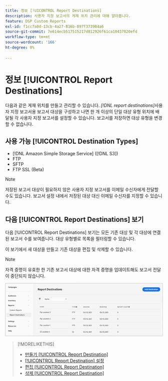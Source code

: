 ```yaml
---
title: 정보 [!UICONTROL Report Destinations]
description: 사용자 지정 보고서의 게재 위치 관리에 대해 알아봅니다.
feature: DSP Custom Reports
exl-id: f1cc7a0d-13cb-4a27-816b-897f373984a6
source-git-commit: 7e614ecb517515217d812926f61ca10437820efd
workflow-type: tm+mt
source-wordcount: '166'
ht-degree: 0%

---
```


# 정보 [!UICONTROL Report Destinations]

다음과 같은 게재 위치를 만들고 관리할 수 있습니다. *[!DNL report destinations]*&#x200B;사용자 지정 보고서용 보고서 대상을 구성하고 나면 한 개 이상의 단일 대상 유형 위치에 배달될 각 사용자 지정 보고서를 설정할 수 있습니다. 보고서를 저장하면 대상 유형을 변경할 수 없습니다.

## 사용 가능 [!UICONTROL Destination Types]

* [!DNL Amazon Simple Storage Service] ([!DNL S3])
* FTP
* SFTP
* FTP SSL (Beta)

>[!NOTE]
>
> 저장된 보고서 대상이 필요하지 않은 사용자 지정 보고서를 이메일 수신자에게 전달할 수도 있습니다. 보고서 설정 내에서 저장된 대상 대신 이메일 수신자를 지정할 수 있습니다.

## 다음 [!UICONTROL Report Destinations] 보기

다음 [!UICONTROL Report Destinations] 보기는 모든 기존 대상 및 각 대상에 연결된 보고서 수를 보여줍니다. 대상 유형별로 목록을 필터링할 수 있습니다.

이 보기에서 새 대상을 만들고 기존 대상을 편집 및 삭제할 수 있습니다.

>[!NOTE]
>
>자격 증명이 유효한 한 기존 보고서 대상에 대한 자격 증명을 업데이트해도 보고서 전달이 중단되지 않습니다.

![보고서 대상](/help/dsp/assets/report-destinations.png)

>[!MORELIKETHIS]
>
>* [만들기 [!UICONTROL Report Destination]](/help/dsp/reports/report-destinations/report-destination-create.md)
>* [[!UICONTROL Report Destination] 설정](/help/dsp/reports/report-destinations/report-destination-settings.md)
>* [편집 [!UICONTROL Report Destination]](/help/dsp/reports/report-destinations/report-destination-edit.md)
>* [삭제 [!UICONTROL Report Destination]](/help/dsp/reports/report-destinations/report-destination-delete.md)

